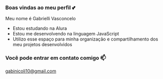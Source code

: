 ### Boas vindas ao meu perfil 💕

Meu nome é Gabrielli Vasconcelo

- Estou estudando na Alura
- Estou me desenvolvendo na linguagem JavaScript
- Utilizo esse espaço para minha organização e compartilhamento dos meu projetos desenvolvidos

### Você pode entrar em contato comigo 📫

gabinicoli10@gmail.com
